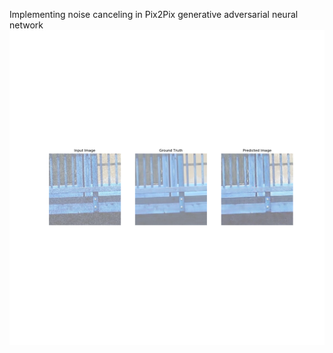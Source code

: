 Implementing noise canceling in Pix2Pix generative adversarial neural network
![sample image](/models/test_generated_img/5.png)
